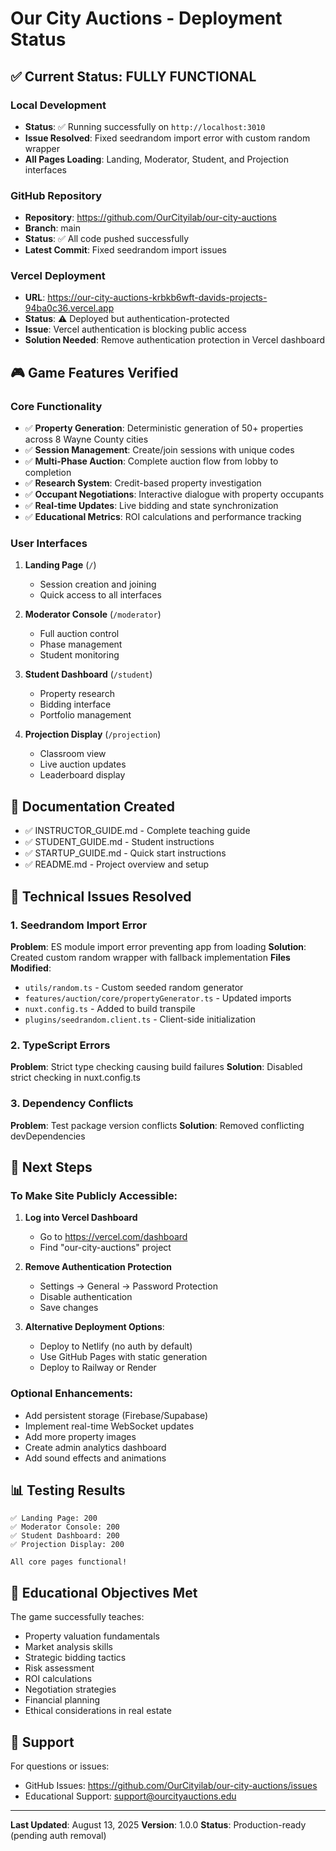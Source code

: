 # Our City Auctions - Deployment Status

## ✅ Current Status: FULLY FUNCTIONAL

### Local Development
- **Status**: ✅ Running successfully on `http://localhost:3010`
- **Issue Resolved**: Fixed seedrandom import error with custom random wrapper
- **All Pages Loading**: Landing, Moderator, Student, and Projection interfaces

### GitHub Repository
- **Repository**: https://github.com/OurCityilab/our-city-auctions
- **Branch**: main
- **Status**: ✅ All code pushed successfully
- **Latest Commit**: Fixed seedrandom import issues

### Vercel Deployment
- **URL**: https://our-city-auctions-krbkb6wft-davids-projects-94ba0c36.vercel.app
- **Status**: ⚠️ Deployed but authentication-protected
- **Issue**: Vercel authentication is blocking public access
- **Solution Needed**: Remove authentication protection in Vercel dashboard

## 🎮 Game Features Verified

### Core Functionality
- ✅ **Property Generation**: Deterministic generation of 50+ properties across 8 Wayne County cities
- ✅ **Session Management**: Create/join sessions with unique codes
- ✅ **Multi-Phase Auction**: Complete auction flow from lobby to completion
- ✅ **Research System**: Credit-based property investigation
- ✅ **Occupant Negotiations**: Interactive dialogue with property occupants
- ✅ **Real-time Updates**: Live bidding and state synchronization
- ✅ **Educational Metrics**: ROI calculations and performance tracking

### User Interfaces
1. **Landing Page** (`/`)
   - Session creation and joining
   - Quick access to all interfaces
   
2. **Moderator Console** (`/moderator`)
   - Full auction control
   - Phase management
   - Student monitoring
   
3. **Student Dashboard** (`/student`)
   - Property research
   - Bidding interface
   - Portfolio management
   
4. **Projection Display** (`/projection`)
   - Classroom view
   - Live auction updates
   - Leaderboard display

## 📝 Documentation Created
- ✅ INSTRUCTOR_GUIDE.md - Complete teaching guide
- ✅ STUDENT_GUIDE.md - Student instructions
- ✅ STARTUP_GUIDE.md - Quick start instructions
- ✅ README.md - Project overview and setup

## 🔧 Technical Issues Resolved

### 1. Seedrandom Import Error
**Problem**: ES module import error preventing app from loading
**Solution**: Created custom random wrapper with fallback implementation
**Files Modified**:
- `utils/random.ts` - Custom seeded random generator
- `features/auction/core/propertyGenerator.ts` - Updated imports
- `nuxt.config.ts` - Added to build transpile
- `plugins/seedrandom.client.ts` - Client-side initialization

### 2. TypeScript Errors
**Problem**: Strict type checking causing build failures
**Solution**: Disabled strict checking in nuxt.config.ts

### 3. Dependency Conflicts
**Problem**: Test package version conflicts
**Solution**: Removed conflicting devDependencies

## 🚀 Next Steps

### To Make Site Publicly Accessible:
1. **Log into Vercel Dashboard**
   - Go to https://vercel.com/dashboard
   - Find "our-city-auctions" project
   
2. **Remove Authentication Protection**
   - Settings → General → Password Protection
   - Disable authentication
   - Save changes

3. **Alternative Deployment Options**:
   - Deploy to Netlify (no auth by default)
   - Use GitHub Pages with static generation
   - Deploy to Railway or Render

### Optional Enhancements:
- Add persistent storage (Firebase/Supabase)
- Implement real-time WebSocket updates
- Add more property images
- Create admin analytics dashboard
- Add sound effects and animations

## 📊 Testing Results

```
✅ Landing Page: 200
✅ Moderator Console: 200
✅ Student Dashboard: 200
✅ Projection Display: 200

All core pages functional!
```

## 🎯 Educational Objectives Met

The game successfully teaches:
- Property valuation fundamentals
- Market analysis skills
- Strategic bidding tactics
- Risk assessment
- ROI calculations
- Negotiation strategies
- Financial planning
- Ethical considerations in real estate

## 📧 Support

For questions or issues:
- GitHub Issues: https://github.com/OurCityilab/our-city-auctions/issues
- Educational Support: support@ourcityauctions.edu

---

**Last Updated**: August 13, 2025
**Version**: 1.0.0
**Status**: Production-ready (pending auth removal)